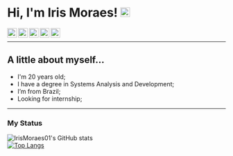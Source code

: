 # Hi, I'm Iris Moraes! <img src="https://github.com/TheDudeThatCode/TheDudeThatCode/blob/master/Assets/Hi.gif" width="22px">

<a target="_blank" href="https://linkedin.com/in/iris-de-jesus-moraes-1403b5189">
  <img align="left" alt="LinkdeIN" width="22px" src="https://cdn.jsdelivr.net/npm/simple-icons@v3/icons/linkedin.svg" />
</a>
<a target="_blank" href="https://api.whatsapp.com/send?phone=5511973644902">
  <img align="left" alt="Whatsapp" width="22px" src="https://cdn.jsdelivr.net/npm/simple-icons@v3/icons/whatsapp.svg" />
</a>
<a target="_blank" href="https://www.instagram.com/iris_moraess2/">
  <img align="left" alt="Instagram" width="22px" src="https://cdn.jsdelivr.net/npm/simple-icons@v3/icons/instagram.svg" />
</a>
<a target="_blank" href="mailto:irisdejesusmoraes01@gmail.com">
  <img align="left" alt="Gmail" width="22px" src="https://cdn.jsdelivr.net/npm/simple-icons@v3/icons/gmail.svg" />
</a>
<a target="_blank" href="https://www.facebook.com/iris.jesusmorais/">
  <img align="left" alt="Facebook" width="22px" src="https://cdn.jsdelivr.net/npm/simple-icons@v3/icons/facebook.svg" />
</a>
<br />

----

## A little about myself...

- I'm 20 years old;
- I have a degree in Systems Analysis and Development;
- I’m from Brazil;
- Looking for internship; 

----

### My Status

![IrisMoraes01's GitHub stats](https://github-readme-stats.vercel.app/api?username=IrisMoraes01&show_icons=true&theme=radical)
<br />
[![Top Langs](https://github-readme-stats.vercel.app/api/top-langs/?username=IrisMoraes01&layout=compact&theme=radical)](https://github.com/IrisMoraes01/github-readme-stats)
